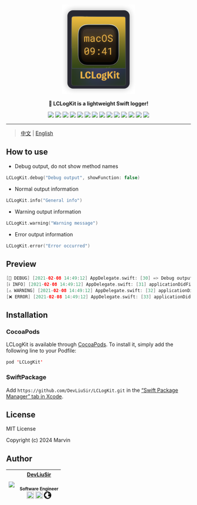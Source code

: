 <p align="center">
<img src="./Design/Icons.png" width="200">

<p align="center"> <b> LCLogKit is a lightweight Swift logger!</b></p>

<p align="center">
<img src="https://badgen.net/badge/icon/apple?icon=apple&label">
<img src="https://img.shields.io/badge/language-swift-orange.svg">
<img src="https://img.shields.io/badge/macOS-10.14-blue.svg">
<img src="https://img.shields.io/badge/build-passing-brightgreen">
<img src="https://img.shields.io/github/languages/top/DevLiuSir/LCLogKit?color=blueviolet">
<img src="https://img.shields.io/github/license/DevLiuSir/LCLogKit.svg">
<img src="https://img.shields.io/github/languages/code-size/DevLiuSir/LCLogKit?color=ff69b4&label=codeSize">
<img src="https://img.shields.io/github/repo-size/DevLiuSir/LCLogKit">
<img src="https://img.shields.io/github/last-commit/DevLiuSir/LCLogKit">
<img src="https://img.shields.io/github/commit-activity/m/DevLiuSir/LCLogKit">
<img src="https://img.shields.io/github/stars/DevLiuSir/LCLogKit.svg?style=social&label=Star">
<img src="https://img.shields.io/github/forks/DevLiuSir/LCLogKit?style=social">
<img src="https://img.shields.io/github/watchers/DevLiuSir/LCLogKit?style=social">
<a href="https://twitter.com/LiuChuan_"><img src="https://img.shields.io/twitter/follow/LiuChuan_.svg?style=social"></a>
</p>

---

> [中文](README_CN.md) | [English](README.md)


## How to use

- Debug output, do not show method names

```swift
LCLogKit.debug("Debug output", showFunction: false)
```

- Normal output information

```swift
LCLogKit.info("General info")
```

- Warning output information

```swift
LCLogKit.warning("Warning message")
```

- Error output information

```swift
LCLogKit.error("Error occurred")
```


        
## Preview        

```swift
[🐞 DEBUG] [2021-02-08 14:49:12] AppDelegate.swift: [30] => Debug output
[ℹ️ INFO] [2021-02-08 14:49:12] AppDelegate.swift: [31] applicationDidFinishLaunching(_:) => General info
[⚠️ WARNING] [2021-02-08 14:49:12] AppDelegate.swift: [32] applicationDidFinishLaunching(_:) => Warning message
[❌ ERROR] [2021-02-08 14:49:12] AppDelegate.swift: [33] applicationDidFinishLaunching(_:) => Error occurred

```





## Installation

### CocoaPods
LCLogKit is available through [CocoaPods](https://cocoapods.org). To install it, simply add the following line to your Podfile:


```swift
pod 'LCLogKit'
```



### SwiftPackage

Add `https://github.com/DevLiuSir/LCLogKit.git` in the [“Swift Package Manager” tab in Xcode](https://developer.apple.com/documentation/xcode/adding_package_dependencies_to_your_app).


## License

MIT License

Copyright (c) 2024 Marvin


## Author

| [<img src="https://avatars2.githubusercontent.com/u/11488337?s=460&v=4" width="120px;"/>](https://github.com/DevLiuSir)  |  [DevLiuSir](https://github.com/DevLiuSir)<br/><br/><sub>Software Engineer</sub><br/> [<img align="center" src="https://cdn.jsdelivr.net/npm/simple-icons@3.0.1/icons/twitter.svg" height="20" width="20"/>][1] [<img align="center" src="https://cdn.jsdelivr.net/npm/simple-icons@3.0.1/icons/github.svg" height="20" width="20"/>][2] [<img align="center" src="https://raw.githubusercontent.com/iconic/open-iconic/master/svg/globe.svg" height="20" width="20"/>][3]|
| :------------: | :------------: |

[1]: https://twitter.com/LiuChuan_
[2]: https://github.com/DevLiuSir
[3]: https://devliusir.com/

        
        